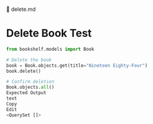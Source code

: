 📌 delete.md
# Delete Book Test

```python
from bookshelf.models import Book

# Delete the book
book = Book.objects.get(title="Nineteen Eighty-Four")
book.delete()

# Confirm deletion
Book.objects.all()
Expected Output
text
Copy
Edit
<QuerySet []>
